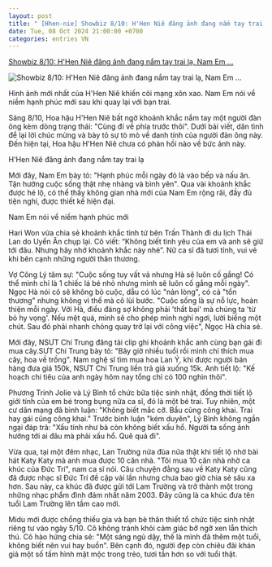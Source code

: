 ```yaml
---
layout: post
title: " [Hhen-nie] Showbiz 8/10: H'Hen Niê đăng ảnh đang nắm tay trai lạ, Nam Em ..."
date: Tue, 08 Oct 2024 21:00:00 +0700
categories: entries VN
---
```

[Showbiz 8/10: H'Hen Niê đăng ảnh đang nắm tay trai lạ, Nam Em ...](https://phunutoday.vn/showbiz-8-10-hhen-nie-dang-anh-dang-nam-tay-trai-la-nam-em-noi-ve-niem-hanh-phuc-moi-d433204.html)

![Showbiz 8/10: H'Hen Niê đăng ảnh đang nắm tay trai lạ, Nam Em ...](https://media.phunutoday.vn/files/news/2024/10/08/showbiz-8-10-hhen-nie-dang-anh-dang-nam-tay-trai-la-nam-em-noi-ve-niem-hanh-phuc-moi-171644.jpg)

Hình ảnh mới nhất của H'Hen Niê khiến cõi mạng xôn xao. Nam Em nói về niềm hạnh phúc mới sau khi quay lại với bạn trai.

Sáng 8/10, Hoa hậu H'Hen Niê bất ngờ khoảnh khắc nắm tay một người đàn ông kèm dòng trạng thái: "Cùng đi về phía trước thôi". Dưới bài viết, dân tình để lại lời chúc mừng và bày tỏ sự tò mò về danh tính của người đàn ông này. Đến hiện tại, Hoa hậu H'Hen Niê chưa có phản hồi nào về bức ảnh này.

H'Hen Niê đăng ảnh đang nắm tay trai lạ

Mới đây, Nam Em bày tỏ: "Hạnh phúc mỗi ngày đó là vào bếp và nấu ăn. Tận hưởng cuộc sống thật nhẹ nhàng và bình yên". Qua vài khoảnh khắc được hé lộ, có thể thấy không gian nhà mới của Nam Em rộng rãi, đầy đủ tiện nghi, được thiết kế hiện đại.

Nam Em nói về niềm hạnh phúc mới

Hari Won vừa chia sẻ khoảnh khắc tình tứ bên Trấn Thành đi du lịch Thái Lan do Uyển Ân chụp lại. Cô viết: “Không biết tình yêu của em và anh sẽ giữ tới đâu. Nhưng hãy nhớ khoảnh khắc này nhé”. Nữ ca sĩ đã tươi tỉnh, vui vẻ khi bên cạnh những người thân thương.

Vợ Công Lý tâm sự: "Cuộc sống tuy vất vả nhưng Hà sẽ luôn cố gắng! Có thể mình chỉ là 1 chiếc lá bé nhỏ nhưng mình sẽ luôn cố gắng mỗi ngày". Ngọc Hà nói cô sẽ không bỏ cuộc, dẫu có lúc "nản lòng", có cả "tổn thương" nhưng không vì thế mà cô lùi bước. "Cuộc sống là sự nỗ lực, hoàn thiện mỗi ngày. Với Hà, điều đáng sợ không phải 'thất bại' mà chúng ta 'từ bỏ hy vọng'. Nếu mệt quá, mình sẽ cho phép mình nghỉ ngơi, lười biếng một chút. Sau đó phải nhanh chóng quay trở lại với công việc", Ngọc Hà chia sẻ.

Mới đây, NSƯT Chí Trung đăng tải clip ghi khoảnh khắc anh cùng bạn gái đi mua cây.SƯT Chí Trung bày tỏ: "Bây giờ nhiều tuổi rồi mình chỉ thích mua cây, hoa về trồng". Nam nghệ sĩ tìm mua hoa Lan Ý, khi được người bán hàng đưa giá 150k, NSƯT Chí Trung liền trả giá xuống 15k. Anh tiết lộ: "Kế hoạch chi tiêu của anh ngày hôm nay tổng chỉ có 100 nghìn thôi".

Phương Trinh Jolie và Lý Bình tổ chức bữa tiệc sinh nhật, đồng thời tiết lộ giới tính của em bé trong bụng nữa ca sĩ, đó là một bé trai. Tuy nhiên, một cư dân mạng đã bình luận: "Không biết mắc cỡ. Bầu cũng công khai. Trai hay gái cũng công khai." Trước bình luận "kém duyên", Lý Bình không ngần ngại đáp trả: "Xấu tính như bà còn không biết xấu hổ. Người ta sống ảnh hưởng tới ai đâu mà phải xấu hổ. Quê quá đi".

Vừa qua, tại một đêm nhạc, Lan Trường nửa đùa nửa thật khi tiết lộ nhờ bài hát Katy Katy mà anh mua được 10 căn nhà. "Tôi mua 10 căn nhà nhờ ca khúc của Đức Trí", nam ca sĩ nói. Câu chuyện đằng sau về Katy Katy cũng đã được nhạc sĩ Đức Trí đề cập vài lần nhưng chưa bao giờ chia sẻ sâu xa hơn. Sau này, ca khúc đã được gửi tới Lam Trường và trở thành một trong những nhạc phẩm đình đám nhất năm 2003. Đây cũng là ca khúc đưa tên tuổi Lam Trường lên tầm cao mới.

Midu mới được chồng thiếu gia và bạn bè thân thiết tổ chức tiệc sinh nhật riêng tư vào ngày 5/10. Cô không tránh khỏi cảm giác bỡ ngỡ xen lẫn thích thú. Cô hào hứng chia sẻ: "Một sáng ngủ dậy, thế là mình đã thêm một tuổi, không biết nên vui hay buồn". Bên cạnh đó, người đẹp còn chiêu đãi khán giả một số tấm hình mặt mộc trong trẻo, tươi tắn hơn so với tuổi thật.

